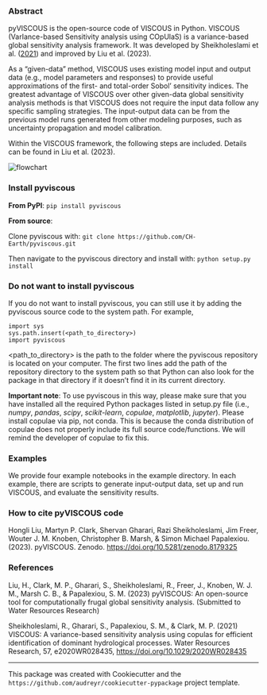 ### Abstract
pyVISCOUS is the open-source code of VISCOUS in Python. VISCOUS (VarIance-based Sensitivity analysis using COpUlaS) is a variance-based global sensitivity analysis framework. It was developed by Sheikholeslami et al. ([2021](https://doi.org/10.1029/2020WR028435)) and improved by Liu et al. (2023).


As a “given-data” method, VISCOUS uses existing model input and output data (e.g., model parameters and responses) to provide useful approximations of the first- and total-order Sobol’ sensitivity indices. The greatest advantage of VISCOUS over other given-data global sensitivity analysis methods is that VISCOUS does not require the input data follow any specific sampling strategies. The input-output data can be from the previous model runs generated from other modeling purposes, such as uncertainty propagation and model calibration.


Within the VISCOUS framework, the following steps are included. Details can be found in Liu et al. (2023).

![flowchart](https://github.com/CH-Earth/pyviscous/assets/48458815/2e8f7575-41d4-4e6a-bac8-fadc2a5b9c7a)

### Install pyviscous
**From PyPI**: ```pip install pyviscous```

**From source**:

Clone pyviscous with: ```git clone https://github.com/CH-Earth/pyviscous.git```

Then navigate to the pyviscous directory and install with: ```python setup.py install```

### Do not want to install pyviscous
If you do not want to install pyviscous, you can still use it by adding the pyviscous source code to the system path. For example,

```
import sys
sys.path.insert(<path_to_directory>)
import pyviscous
```

<path_to_directory> is the path to the folder where the pyviscous repository is located on your computer. The first two lines add the path of the repository directory to the system path so that Python can also look for the package in that directory if it doesn’t find it in its current directory. 

**Important note**: To use pyviscous in this way, please make sure that you have installed all the required Python packages listed in setup.py file (i.e., *numpy*, *pandas*, *scipy*, *scikit-learn*, *copulae*, *matplotlib*, *jupyter*). Please install copulae via pip, not conda. This is because the conda distribution of copulae does not properly include its full source code/functions. We will remind the developer of copulae to fix this. 

### Examples
We provide four example notebooks in the example directory. In each example, there are scripts to generate input-output data, set up and run VISCOUS, and evaluate the sensitivity results.

### How to cite pyVISCOUS code
Hongli Liu, Martyn P. Clark, Shervan Gharari, Razi Sheikholeslami, Jim Freer, Wouter J. M. Knoben, Christopher B. Marsh, & Simon Michael Papalexiou. (2023). pyVISCOUS. Zenodo. https://doi.org/10.5281/zenodo.8179325

### References
Liu, H., Clark, M. P., Gharari, S., Sheikholeslami, R., Freer, J., Knoben, W. J. M., Marsh C. B., & Papalexiou, S. M. (2023) pyVISCOUS: An open-source tool for computationally frugal global sensitivity analysis. (Submitted to Water Resources Research)

Sheikholeslami, R., Gharari, S., Papalexiou, S. M., & Clark, M. P. (2021) VISCOUS: A variance-based sensitivity analysis using copulas for efficient identification of dominant hydrological processes. Water Resources Research, 57, e2020WR028435, https://doi.org/10.1029/2020WR028435

---
This package was created with Cookiecutter and the `https://github.com/audreyr/cookiecutter-pypackage` project template.
